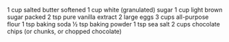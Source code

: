 1 cup salted butter softened
1 cup white (granulated) sugar
1 cup light brown sugar packed
2 tsp pure vanilla extract
2 large eggs
3 cups all-purpose flour
1 tsp baking soda
½ tsp baking powder
1 tsp sea salt
2 cups chocolate chips (or chunks, or chopped chocolate)